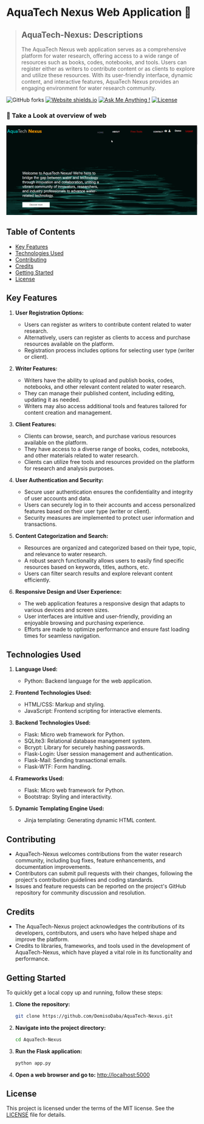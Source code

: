 # AquaTech Nexus Web Application 🚀

> ## AquaTech-Nexus: Descriptions
> The AquaTech Nexus web application serves as a comprehensive platform for water research, offering access to a wide range of resources such as books, codes, notebooks, and tools.
> Users can register either as writers to contribute content or as clients to explore and utilize these resources. With its user-friendly interface, dynamic content, and interactive features, AquaTech Nexus provides an engaging environment for water research community.


![GitHub forks](https://img.shields.io/github/forks/DemisoDaba/DemisoDaba.github.io)
[![Website shields.io](https://img.shields.io/badge/website-up-yellow)](http://DemisoDaba.github.io/)
[![Ask Me Anything !](https://img.shields.io/badge/ask%20me-linkedin-1abc9c.svg)](https://www.linkedin.com/in/demiso-daba-swre0/)
[![License](http://img.shields.io/:license-mit-blue.svg?style=flat-square)](http://badges.mit-license.org)

### 🌟 Take a Look at overview of web
<p align="center"> 
  <kbd>
    <a href="https://DemisoDaba/AquaTech-Nexus" target="_blank"><img src="/flaskapp/static/videos/sample.gif" alt="Portfolio Preview">
  </a>
  </kbd>
</p>

## Table of Contents

- [Key Features](#key-features)
- [Technologies Used](#technologies-used)
- [Contributing](#contributing)
- [Credits](#credits)
- [Getting Started](#getting-started)
- [License](#license)

## Key Features

1. **User Registration Options:**
   - Users can register as writers to contribute content related to water research.
   - Alternatively, users can register as clients to access and purchase resources available on the platform.
   - Registration process includes options for selecting user type (writer or client).

2. **Writer Features:**
   - Writers have the ability to upload and publish books, codes, notebooks, and other relevant content related to water research.
   - They can manage their published content, including editing, updating it as needed.
   - Writers may also access additional tools and features tailored for content creation and management.

3. **Client Features:**
   - Clients can browse, search, and purchase various resources available on the platform.
   - They have access to a diverse range of books, codes, notebooks, and other materials related to water research.
   - Clients can utilize free tools and resources provided on the platform for research and analysis purposes.

4. **User Authentication and Security:**
   - Secure user authentication ensures the confidentiality and integrity of user accounts and data.
   - Users can securely log in to their accounts and access personalized features based on their user type (writer or client).
   - Security measures are implemented to protect user information and transactions.

5. **Content Categorization and Search:**
   - Resources are organized and categorized based on their type, topic, and relevance to water research.
   - A robust search functionality allows users to easily find specific resources based on keywords, titles, authors, etc.
   - Users can filter search results and explore relevant content efficiently.

6. **Responsive Design and User Experience:**
   - The web application features a responsive design that adapts to various devices and screen sizes.
   - User interfaces are intuitive and user-friendly, providing an enjoyable browsing and purchasing experience.
   - Efforts are made to optimize performance and ensure fast loading times for seamless navigation.

## Technologies Used

1. **Language Used:**
   - Python: Backend language for the web application.

2. **Frontend Technologies Used:**
   - HTML/CSS: Markup and styling.
   - JavaScript: Frontend scripting for interactive elements.

3. **Backend Technologies Used:**
   - Flask: Micro web framework for Python.
   - SQLite3: Relational database management system.
   - Bcrypt: Library for securely hashing passwords.
   - Flask-Login: User session management and authentication.
   - Flask-Mail: Sending transactional emails.
   - Flask-WTF: Form handling.

4. **Frameworks Used:**
   - Flask: Micro web framework for Python.
   - Bootstrap: Styling and interactivity.

5. **Dynamic Templating Engine Used:**
   - Jinja templating: Generating dynamic HTML content.


## Contributing

- AquaTech-Nexus welcomes contributions from the water research community, including bug fixes, feature enhancements, and documentation improvements.
- Contributors can submit pull requests with their changes, following the project's contribution guidelines and coding standards.
- Issues and feature requests can be reported on the project's GitHub repository for community discussion and resolution.

## Credits

- The AquaTech-Nexus project acknowledges the contributions of its developers, contributors, and users who have helped shape and improve the platform.
- Credits to libraries, frameworks, and tools used in the development of AquaTech-Nexus, which have played a vital role in its functionality and performance.

## Getting Started

To quickly get a local copy up and running, follow these steps:

1. **Clone the repository:**

    ```bash
    git clone https://github.com/DemisoDaba/AquaTech-Nexus.git
    ```

2. **Navigate into the project directory:**

    ```bash
    cd AquaTech-Nexus
    ```

3. **Run the Flask application:**

    ```bash
    python app.py
    ```

4. **Open a web browser and go to:** [http://localhost:5000](http://localhost:5000)


## License

This project is licensed under the terms of the MIT license. See the [LICENSE](LICENSE) file for details.

